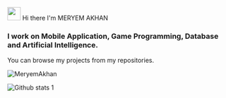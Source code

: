 <img src="https://raw.githubusercontent.com/iampavangandhi/iampavangandhi/master/gifs/Hi.gif" width="30px"> Hi there I'm MERYEM AKHAN

### I work on Mobile Application, Game Programming, Database and Artificial Intelligence.
You can browse my projects from my repositories.

<p><img align="center" src="https://github-readme-stats.vercel.app/api/top-langs?username=MeryemAkhan&show_icons=true&locale=tr&layout=compact" alt="MeryemAkhan" /></p>


![Github stats 1](https://github-readme-stats.vercel.app/api?username=MeryemAkhan&show_icons=true&theme=gradient)
